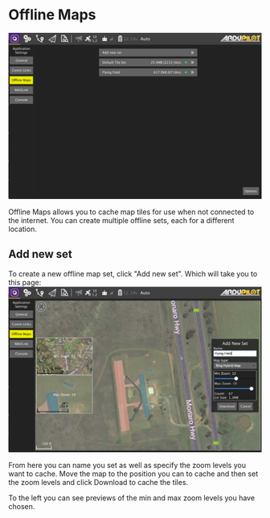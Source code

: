 # Offline Maps

![](../../images/settings/OfflineMaps.jpg)

Offline Maps allows you to cache map tiles for use when not connected to the internet. You can create multiple offline sets, each for a different location.

## Add new set
To create a new offline map set, click "Add new set". Which will take you to this page:
![](../../images/settings/OfflineMapsAdd.jpg)

From here you can name you set as well as specify the zoom levels you want to cache. Move the map to the position you can to cache and then set the zoom levels and click Download to cache the tiles.

To the left you can see previews of the min and max zoom levels you have chosen.